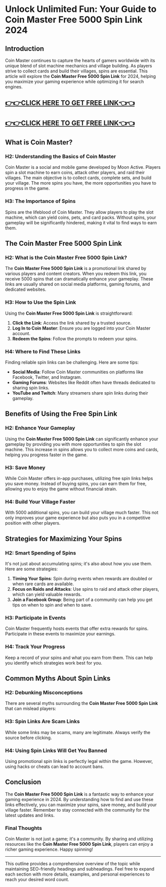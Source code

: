 # Unlock Unlimited Fun: Your Guide to Coin Master Free 5000 Spin Link 2024

## Introduction

Coin Master continues to capture the hearts of gamers worldwide with its unique blend of slot machine mechanics and village building. As players strive to collect cards and build their villages, spins are essential. This article will explore the **Coin Master Free 5000 Spin Link** for 2024, helping you maximize your gaming experience while optimizing it for search engines.

[👉👉CLICK HERE TO GET FREE LINK👈👈](https://todaylink.site/CoinsLink/)
--
[👉👉CLICK HERE TO GET FREE LINK👈👈](https://todaylink.site/CoinsLink/)
--
## What is Coin Master?

### H2: Understanding the Basics of Coin Master

Coin Master is a social and mobile game developed by Moon Active. Players spin a slot machine to earn coins, attack other players, and raid their villages. The main objective is to collect cards, complete sets, and build your village. The more spins you have, the more opportunities you have to progress in the game.

### H3: The Importance of Spins

Spins are the lifeblood of Coin Master. They allow players to play the slot machine, which can yield coins, pets, and card packs. Without spins, your gameplay will be significantly hindered, making it vital to find ways to earn them.

## The Coin Master Free 5000 Spin Link

### H2: What is the Coin Master Free 5000 Spin Link?

The **Coin Master Free 5000 Spin Link** is a promotional link shared by various players and content creators. When you redeem this link, you receive 5000 spins that can dramatically enhance your gameplay. These links are usually shared on social media platforms, gaming forums, and dedicated websites.

### H3: How to Use the Spin Link

Using the **Coin Master Free 5000 Spin Link** is straightforward:

1. **Click the Link**: Access the link shared by a trusted source.
2. **Log In to Coin Master**: Ensure you are logged into your Coin Master account.
3. **Redeem the Spins**: Follow the prompts to redeem your spins.

### H4: Where to Find These Links

Finding reliable spin links can be challenging. Here are some tips:

- **Social Media**: Follow Coin Master communities on platforms like Facebook, Twitter, and Instagram.
- **Gaming Forums**: Websites like Reddit often have threads dedicated to sharing spin links.
- **YouTube and Twitch**: Many streamers share spin links during their gameplay.

## Benefits of Using the Free Spin Link

### H2: Enhance Your Gameplay

Using the **Coin Master Free 5000 Spin Link** can significantly enhance your gameplay by providing you with more opportunities to spin the slot machine. This increase in spins allows you to collect more coins and cards, helping you progress faster in the game.

### H3: Save Money

While Coin Master offers in-app purchases, utilizing free spin links helps you save money. Instead of buying spins, you can earn them for free, allowing you to enjoy the game without financial strain.

### H4: Build Your Village Faster

With 5000 additional spins, you can build your village much faster. This not only improves your game experience but also puts you in a competitive position with other players. 

## Strategies for Maximizing Your Spins

### H2: Smart Spending of Spins

It's not just about accumulating spins; it's also about how you use them. Here are some strategies:

1. **Timing Your Spins**: Spin during events when rewards are doubled or when rare cards are available.
2. **Focus on Raids and Attacks**: Use spins to raid and attack other players, which can yield valuable rewards.
3. **Join a Facebook Group**: Being part of a community can help you get tips on when to spin and when to save.

### H3: Participate in Events

Coin Master frequently hosts events that offer extra rewards for spins. Participate in these events to maximize your earnings. 

### H4: Track Your Progress

Keep a record of your spins and what you earn from them. This can help you identify which strategies work best for you.

## Common Myths About Spin Links

### H2: Debunking Misconceptions

There are several myths surrounding the **Coin Master Free 5000 Spin Link** that can mislead players:

### H3: Spin Links Are Scam Links

While some links may be scams, many are legitimate. Always verify the source before clicking.

### H4: Using Spin Links Will Get You Banned

Using promotional spin links is perfectly legal within the game. However, using hacks or cheats can lead to account bans.

## Conclusion

The **Coin Master Free 5000 Spin Link** is a fantastic way to enhance your gaming experience in 2024. By understanding how to find and use these links effectively, you can maximize your spins, save money, and build your village faster. Remember to stay connected with the community for the latest updates and links.

### Final Thoughts

Coin Master is not just a game; it's a community. By sharing and utilizing resources like the **Coin Master Free 5000 Spin Link**, players can enjoy a richer gaming experience. Happy spinning!

---

This outline provides a comprehensive overview of the topic while maintaining SEO-friendly headings and subheadings. Feel free to expand each section with more details, examples, and personal experiences to reach your desired word count.
